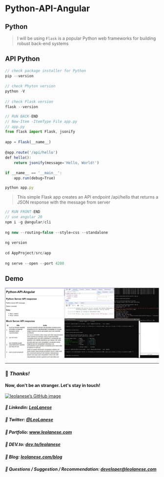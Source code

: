 # Python-API-Angular

## Python 

> I will be using `Flask` is a popular Python web frameworks for building robust back-end systems

## API Python

```js
// check package installer for Python
pip --version

// check Phyton version
python -V

// check Flask version
flask --version
```

```js
// RUN BACK-END
// New-Item -ItemType File app.py
// app.py
from flask import Flask, jsonify

app = Flask(__name__)

@app.route('/api/hello')
def hello():
    return jsonify(message='Hello, World!')

if __name__ == '__main__':
    app.run(debug=True)
```

```js
python app.py
```

> This simple Flask app creates an API endpoint /api/hello that returns a JSON response with the message from server

```js
// RUN FRONT-END
// use angular 20
npm i -g @angular/cli

ng new --routing=false --style=css --standalone

ng version

cd AppProject/src/app

ng serve --open --port 4200
```

## Demo

![Python](https://raw.githubusercontent.com/leolanese/Python-API-Angular/main/app/src/assets/Python-API-Angular-Capture.jpg)

---
### :100: <i>Thanks!</i>
#### Now, don't be an stranger. Let's stay in touch!

<a href="https://github.com/leolanese" target="_blank" rel="noopener noreferrer">
  <img src="https://scastiel.dev/api/image/leolanese?dark&removeLink" alt="leolanese’s GitHub image" width="600" height="314" />
</a>

##### :radio_button: Linkedin: <a href="https://www.linkedin.com/in/leolanese/" target="_blank">LeoLanese</a>
##### :radio_button: Twitter: <a href="https://twitter.com/LeoLanese" target="_blank">@LeoLanese</a>
##### :radio_button: Portfolio: <a href="https://www.leolanese.com" target="_blank">www.leolanese.com</a>
##### :radio_button: DEV.to: <a href="https://www.dev.to/leolanese" target="_blank">dev.to/leolanese</a>
##### :radio_button: Blog: <a href="https://www.leolanese.com/blog" target="_blank">leolanese.com/blog</a>
##### :radio_button: Questions / Suggestion / Recommendation: developer@leolanese.com


